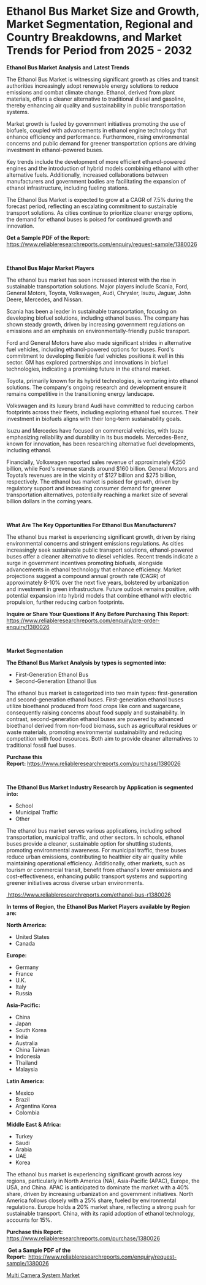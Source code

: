 <p><h1>Ethanol Bus Market Size and Growth, Market Segmentation, Regional and Country Breakdowns, and Market Trends for Period from 2025 -  2032</h1></p><p><strong>Ethanol Bus Market Analysis and Latest Trends</strong></p>
<p><p>The Ethanol Bus Market is witnessing significant growth as cities and transit authorities increasingly adopt renewable energy solutions to reduce emissions and combat climate change. Ethanol, derived from plant materials, offers a cleaner alternative to traditional diesel and gasoline, thereby enhancing air quality and sustainability in public transportation systems. </p><p>Market growth is fueled by government initiatives promoting the use of biofuels, coupled with advancements in ethanol engine technology that enhance efficiency and performance. Furthermore, rising environmental concerns and public demand for greener transportation options are driving investment in ethanol-powered buses. </p><p>Key trends include the development of more efficient ethanol-powered engines and the introduction of hybrid models combining ethanol with other alternative fuels. Additionally, increased collaborations between manufacturers and government bodies are facilitating the expansion of ethanol infrastructure, including fueling stations. </p><p>The Ethanol Bus Market is expected to grow at a CAGR of 7.5% during the forecast period, reflecting an escalating commitment to sustainable transport solutions. As cities continue to prioritize cleaner energy options, the demand for ethanol buses is poised for continued growth and innovation.</p></p>
<p><strong>Get a Sample PDF of the Report:&nbsp;</strong> <a href="https://www.reliableresearchreports.com/enquiry/request-sample/1380026?utm_campaign=3430&utm_medium=2&utm_source=Github&utm_content=ia&utm_term=30032025&utm_id=ethanol-bus">https://www.reliableresearchreports.com/enquiry/request-sample/1380026</a></p>
<p>&nbsp;</p>
<p><strong>Ethanol Bus Major Market Players</strong></p>
<p><p>The ethanol bus market has seen increased interest with the rise in sustainable transportation solutions. Major players include Scania, Ford, General Motors, Toyota, Volkswagen, Audi, Chrysler, Isuzu, Jaguar, John Deere, Mercedes, and Nissan. </p><p>Scania has been a leader in sustainable transportation, focusing on developing biofuel solutions, including ethanol buses. The company has shown steady growth, driven by increasing government regulations on emissions and an emphasis on environmentally-friendly public transport. </p><p>Ford and General Motors have also made significant strides in alternative fuel vehicles, including ethanol-powered options for buses. Ford's commitment to developing flexible fuel vehicles positions it well in this sector. GM has explored partnerships and innovations in biofuel technologies, indicating a promising future in the ethanol market.</p><p>Toyota, primarily known for its hybrid technologies, is venturing into ethanol solutions. The company's ongoing research and development ensure it remains competitive in the transitioning energy landscape. </p><p>Volkswagen and its luxury brand Audi have committed to reducing carbon footprints across their fleets, including exploring ethanol fuel sources. Their investment in biofuels aligns with their long-term sustainability goals.</p><p>Isuzu and Mercedes have focused on commercial vehicles, with Isuzu emphasizing reliability and durability in its bus models. Mercedes-Benz, known for innovation, has been researching alternative fuel developments, including ethanol.</p><p>Financially, Volkswagen reported sales revenue of approximately €250 billion, while Ford's revenue stands around $160 billion. General Motors and Toyota’s revenues are in the vicinity of $127 billion and $275 billion, respectively. The ethanol bus market is poised for growth, driven by regulatory support and increasing consumer demand for greener transportation alternatives, potentially reaching a market size of several billion dollars in the coming years.</p></p>
<p>&nbsp;</p>
<p><strong>What Are The Key Opportunities For Ethanol Bus Manufacturers?</strong></p>
<p><p>The ethanol bus market is experiencing significant growth, driven by rising environmental concerns and stringent emissions regulations. As cities increasingly seek sustainable public transport solutions, ethanol-powered buses offer a cleaner alternative to diesel vehicles. Recent trends indicate a surge in government incentives promoting biofuels, alongside advancements in ethanol technology that enhance efficiency. Market projections suggest a compound annual growth rate (CAGR) of approximately 8-10% over the next five years, bolstered by urbanization and investment in green infrastructure. Future outlook remains positive, with potential expansion into hybrid models that combine ethanol with electric propulsion, further reducing carbon footprints.</p></p>
<p><strong>Inquire or Share Your Questions If Any Before Purchasing This Report:</strong> <a href="https://www.reliableresearchreports.com/enquiry/pre-order-enquiry/1380026?utm_campaign=3430&utm_medium=2&utm_source=Github&utm_content=ia&utm_term=30032025&utm_id=ethanol-bus">https://www.reliableresearchreports.com/enquiry/pre-order-enquiry/1380026</a></p>
<p>&nbsp;</p>
<p><strong>Market Segmentation</strong></p>
<p><strong>The Ethanol Bus Market Analysis by types is segmented into:</strong></p>
<p><ul><li>First-Generation Ethanol Bus</li><li>Second-Generation Ethanol Bus</li></ul></p>
<p><p>The ethanol bus market is categorized into two main types: first-generation and second-generation ethanol buses. First-generation ethanol buses utilize bioethanol produced from food crops like corn and sugarcane, consequently raising concerns about food supply and sustainability. In contrast, second-generation ethanol buses are powered by advanced bioethanol derived from non-food biomass, such as agricultural residues or waste materials, promoting environmental sustainability and reducing competition with food resources. Both aim to provide cleaner alternatives to traditional fossil fuel buses.</p></p>
<p><strong>Purchase this Report:&nbsp;</strong><a href="https://www.reliableresearchreports.com/purchase/1380026?utm_campaign=3430&utm_medium=2&utm_source=Github&utm_content=ia&utm_term=30032025&utm_id=ethanol-bus">https://www.reliableresearchreports.com/purchase/1380026</a></p>
<p>&nbsp;</p>
<p><strong>The Ethanol Bus Market Industry Research by Application is segmented into:</strong></p>
<p><ul><li>School</li><li>Municipal Traffic</li><li>Other</li></ul></p>
<p><p>The ethanol bus market serves various applications, including school transportation, municipal traffic, and other sectors. In schools, ethanol buses provide a cleaner, sustainable option for shuttling students, promoting environmental awareness. For municipal traffic, these buses reduce urban emissions, contributing to healthier city air quality while maintaining operational efficiency. Additionally, other markets, such as tourism or commercial transit, benefit from ethanol's lower emissions and cost-effectiveness, enhancing public transport systems and supporting greener initiatives across diverse urban environments.</p></p>
<p><a href="https://www.reliableresearchreports.com/ethanol-bus-r1380026?utm_campaign=3430&utm_medium=2&utm_source=Github&utm_content=ia&utm_term=30032025&utm_id=ethanol-bus">&nbsp;https://www.reliableresearchreports.com/ethanol-bus-r1380026</a></p>
<p><strong>In terms of Region, the Ethanol Bus Market Players available by Region are:</strong></p>
<p>
    <p> <strong> North America: </strong>
        <ul>
            <li>United States</li>
            <li>Canada</li>
        </ul>
        </p> 
    <p> <strong> Europe: </strong>
        <ul>
            <li>Germany</li>
            <li>France</li>
            <li>U.K.</li>
            <li>Italy</li>
            <li>Russia</li>
        </ul>
        </p> 
    <p> <strong> Asia-Pacific: </strong>
        <ul>
            <li>China</li>
            <li>Japan</li>
            <li>South Korea</li>
            <li>India</li>
            <li>Australia</li>
            <li>China Taiwan</li>
            <li>Indonesia</li>
            <li>Thailand</li>
            <li>Malaysia</li>
        </ul>
        </p> 
    <p> <strong> Latin America: </strong>
        <ul>
            <li>Mexico</li>
            <li>Brazil</li>
            <li>Argentina Korea</li>
            <li>Colombia</li>
        </ul>
        </p> 
    <p> <strong> Middle East & Africa: </strong>
        <ul>
            <li>Turkey</li>
            <li>Saudi</li>
            <li>Arabia</li>
            <li>UAE</li>
            <li>Korea</li>
        </ul>
    </p>
    </p>
<p><p>The ethanol bus market is experiencing significant growth across key regions, particularly in North America (NA), Asia-Pacific (APAC), Europe, the USA, and China. APAC is anticipated to dominate the market with a 40% share, driven by increasing urbanization and government initiatives. North America follows closely with a 25% share, fueled by environmental regulations. Europe holds a 20% market share, reflecting a strong push for sustainable transport. China, with its rapid adoption of ethanol technology, accounts for 15%.</p></p>
<p><strong>Purchase this Report: </strong><a href="https://www.reliableresearchreports.com/purchase/1380026?utm_campaign=3430&utm_medium=2&utm_source=Github&utm_content=ia&utm_term=30032025&utm_id=ethanol-bus">https://www.reliableresearchreports.com/purchase/1380026</a></p>
<p>&nbsp;<strong>Get a Sample PDF of the Report:&nbsp;&nbsp;</strong><a href="https://www.reliableresearchreports.com/enquiry/request-sample/1380026?utm_campaign=3430&utm_medium=2&utm_source=Github&utm_content=ia&utm_term=30032025&utm_id=ethanol-bus">https://www.reliableresearchreports.com/enquiry/request-sample/1380026</a></p>
<p><strong></strong></p>
<p><p><a href="https://github.com/mateyappiazo/Market-Research-Report-List-1/blob/main/multi-camera-system-market.md?utm_campaign=3430&utm_medium=2&utm_source=Github&utm_content=ia&utm_term=30032025&utm_id=ethanol-bus">Multi Camera System Market</a></p></p>